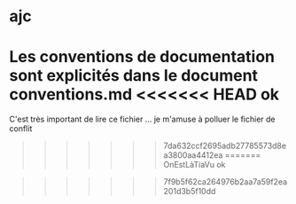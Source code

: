 # ajc
Les conventions de documentation sont explicités dans le document conventions.md
<<<<<<< HEAD
ok
=======
C'est très important de lire ce fichier ...
je m'amuse à polluer le fichier de conflit
>>>>>>> 7da632ccf2695adb27785573d8ea3800aa4412ea
=======
OnEstLàTiaVu
ok

>>>>>>> 7f9b5f62ca264976b2aa7a59f2ea201d3b5f10dd
